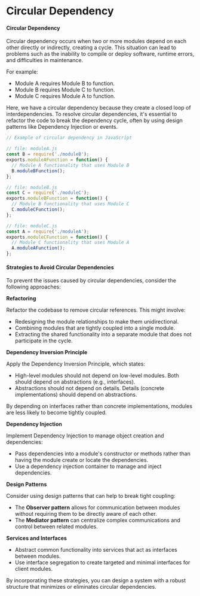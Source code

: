 # Circular Dependency

#### Circular Dependency

Circular dependency occurs when two or more modules depend on each other directly or indirectly, creating a cycle. This situation can lead to problems such as the inability to compile or deploy software, runtime errors, and difficulties in maintenance.

For example:

* Module A requires Module B to function.
* Module B requires Module C to function.
* Module C requires Module A to function.

Here, we have a circular dependency because they create a closed loop of interdependencies. To resolve circular dependencies, it's essential to refactor the code to break the dependency cycle, often by using design patterns like Dependency Injection or events.

```javascript
// Example of circular dependency in JavaScript

// file: moduleA.js
const B = require('./moduleB');
exports.moduleAFunction = function() {
  // Module A functionality that uses Module B
  B.moduleBFunction();
};

// file: moduleB.js
const C = require('./moduleC');
exports.moduleBFunction = function() {
  // Module B functionality that uses Module C
  C.moduleCFunction();
};

// file: moduleC.js
const A = require('./moduleA');
exports.moduleCFunction = function() {
  // Module C functionality that uses Module A
  A.moduleAFunction();
};
```

#### Strategies to Avoid Circular Dependencies

To prevent the issues caused by circular dependencies, consider the following approaches:

**Refactoring**

Refactor the codebase to remove circular references. This might involve:

* Redesigning the module relationships to make them unidirectional.
* Combining modules that are tightly coupled into a single module.
* Extracting the shared functionality into a separate module that does not participate in the cycle.

**Dependency Inversion Principle**

Apply the Dependency Inversion Principle, which states:

* High-level modules should not depend on low-level modules. Both should depend on abstractions (e.g., interfaces).
* Abstractions should not depend on details. Details (concrete implementations) should depend on abstractions.

By depending on interfaces rather than concrete implementations, modules are less likely to become tightly coupled.

**Dependency Injection**

Implement Dependency Injection to manage object creation and dependencies:

* Pass dependencies into a module's constructor or methods rather than having the module create or locate the dependencies.
* Use a dependency injection container to manage and inject dependencies.

**Design Patterns**

Consider using design patterns that can help to break tight coupling:

* The **Observer pattern** allows for communication between modules without requiring them to be directly aware of each other.
* The **Mediator pattern** can centralize complex communications and control between related modules.

**Services and Interfaces**

* Abstract common functionality into services that act as interfaces between modules.
* Use interface segregation to create targeted and minimal interfaces for client modules.

By incorporating these strategies, you can design a system with a robust structure that minimizes or eliminates circular dependencies.
